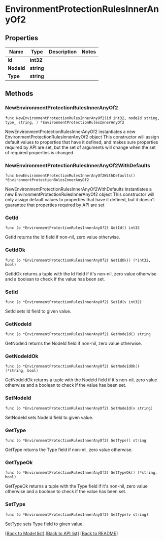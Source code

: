 # EnvironmentProtectionRulesInnerAnyOf2

## Properties

Name | Type | Description | Notes
------------ | ------------- | ------------- | -------------
**Id** | **int32** |  | 
**NodeId** | **string** |  | 
**Type** | **string** |  | 

## Methods

### NewEnvironmentProtectionRulesInnerAnyOf2

`func NewEnvironmentProtectionRulesInnerAnyOf2(id int32, nodeId string, type_ string, ) *EnvironmentProtectionRulesInnerAnyOf2`

NewEnvironmentProtectionRulesInnerAnyOf2 instantiates a new EnvironmentProtectionRulesInnerAnyOf2 object
This constructor will assign default values to properties that have it defined,
and makes sure properties required by API are set, but the set of arguments
will change when the set of required properties is changed

### NewEnvironmentProtectionRulesInnerAnyOf2WithDefaults

`func NewEnvironmentProtectionRulesInnerAnyOf2WithDefaults() *EnvironmentProtectionRulesInnerAnyOf2`

NewEnvironmentProtectionRulesInnerAnyOf2WithDefaults instantiates a new EnvironmentProtectionRulesInnerAnyOf2 object
This constructor will only assign default values to properties that have it defined,
but it doesn't guarantee that properties required by API are set

### GetId

`func (o *EnvironmentProtectionRulesInnerAnyOf2) GetId() int32`

GetId returns the Id field if non-nil, zero value otherwise.

### GetIdOk

`func (o *EnvironmentProtectionRulesInnerAnyOf2) GetIdOk() (*int32, bool)`

GetIdOk returns a tuple with the Id field if it's non-nil, zero value otherwise
and a boolean to check if the value has been set.

### SetId

`func (o *EnvironmentProtectionRulesInnerAnyOf2) SetId(v int32)`

SetId sets Id field to given value.


### GetNodeId

`func (o *EnvironmentProtectionRulesInnerAnyOf2) GetNodeId() string`

GetNodeId returns the NodeId field if non-nil, zero value otherwise.

### GetNodeIdOk

`func (o *EnvironmentProtectionRulesInnerAnyOf2) GetNodeIdOk() (*string, bool)`

GetNodeIdOk returns a tuple with the NodeId field if it's non-nil, zero value otherwise
and a boolean to check if the value has been set.

### SetNodeId

`func (o *EnvironmentProtectionRulesInnerAnyOf2) SetNodeId(v string)`

SetNodeId sets NodeId field to given value.


### GetType

`func (o *EnvironmentProtectionRulesInnerAnyOf2) GetType() string`

GetType returns the Type field if non-nil, zero value otherwise.

### GetTypeOk

`func (o *EnvironmentProtectionRulesInnerAnyOf2) GetTypeOk() (*string, bool)`

GetTypeOk returns a tuple with the Type field if it's non-nil, zero value otherwise
and a boolean to check if the value has been set.

### SetType

`func (o *EnvironmentProtectionRulesInnerAnyOf2) SetType(v string)`

SetType sets Type field to given value.



[[Back to Model list]](../README.md#documentation-for-models) [[Back to API list]](../README.md#documentation-for-api-endpoints) [[Back to README]](../README.md)


